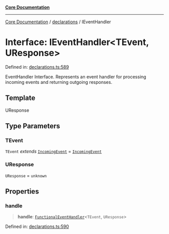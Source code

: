 [**Core Documentation**](../../README.md)

***

[Core Documentation](../../README.md) / [declarations](../README.md) / IEventHandler

# Interface: IEventHandler\<TEvent, UResponse\>

Defined in: [declarations.ts:589](https://github.com/stonemjs/core/blob/65c9e07f9d264b07f6e4091fcc29046b5ca8ea45/src/declarations.ts#L589)

EventHandler Interface.
Represents an event handler for processing incoming events and returning outgoing responses.

## Template

UResponse

## Type Parameters

### TEvent

`TEvent` *extends* [`IncomingEvent`](../../events/IncomingEvent/classes/IncomingEvent.md) = [`IncomingEvent`](../../events/IncomingEvent/classes/IncomingEvent.md)

### UResponse

`UResponse` = `unknown`

## Properties

### handle

> **handle**: [`FunctionalEventHandler`](../type-aliases/FunctionalEventHandler.md)\<`TEvent`, `UResponse`\>

Defined in: [declarations.ts:590](https://github.com/stonemjs/core/blob/65c9e07f9d264b07f6e4091fcc29046b5ca8ea45/src/declarations.ts#L590)

